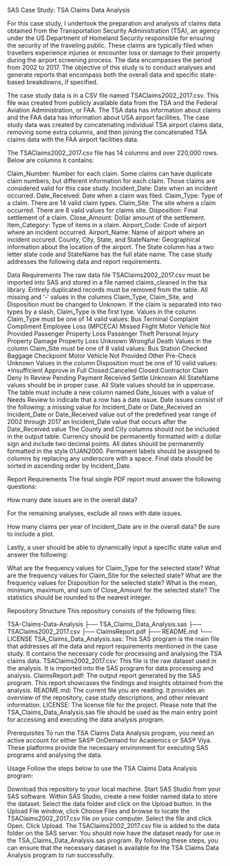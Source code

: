SAS Case Study: TSA Claims Data Analysis


For this case study, I undertook the preparation and analysis of claims data obtained from the Transportation Security Administration (TSA), an agency under the US Department of Homeland Security responsible for ensuring the security of the traveling public. These claims are typically filed when travellers experience injuries or encounter loss or damage to their property during the airport screening process. The data encompasses the period from 2002 to 2017. The objective of this study is to conduct analyses and generate reports that encompass both the overall data and specific state-based breakdowns, if specified.

The case study data is in a CSV file named TSAClaims2002_2017.csv. This file was created from publicly available data from the TSA and the Federal Aviation Administration, or FAA. The TSA data has information about claims and the FAA data has information about USA airport facilities. The case study data was created by concatenating individual TSA airport claims data, removing some extra columns, and then joining the concatenated TSA claims data with the FAA airport facilities data.

The TSAClaims2002_2017.csv file has 14 columns and over 220,000 rows. Below are columns it contains:

Claim_Number: Number for each claim. Some claims can have duplicate claim numbers, but different information for each claim. Those claims are considered valid for this case study.
Incident_Date: Date when an incident occurred.
Date_Received: Date when a claim was filed.
Claim_Type: Type of a claim. There are 14 valid claim types.
Claim_Site: The site where a claim occurred. There are 8 valid values for claims site.
Disposition: Final settlement of a claim.
Close_Amount: Dollar amount of the settlement.
Item_Category: Type of items in a claim.
Airport_Code: Code of airport where an incident occurred.
Airport_Name: Name of airport where an incident occured.
County, City, State, and StateName: Geographical information about the location of the airport. The State column has a two letter state code and StateName has the full state name.
The case study addresses the following data and report requirements.


Data Requirements
The raw data file TSAClaims2002_2017.csv must be imported into SAS and stored in a file named claims_cleaned in the tsa library.
Entirely duplicated records must be removed from the table.
All missing and ‘-‘ values in the columns Claim_Type, Claim_Site, and Disposition must be changed to Unknown.
If the claim is separated into two types by a slash, Claim_Type is the first type. Values in the column Claim_Type must be one of 14 valid values:
Bus Terminal
Complaint
Compliment
Employee Loss (MPCECA)
Missed Flight
Motor Vehicle
Not Provided
Passenger Property Loss
Passenger Theft
Personal Injury
Property Damage
Property Loss
Unknown
Wrongful Death
Values in the column Claim_Site must be one of 8 valid values:
Bus Station
Checked Baggage
Checkpoint
Motor Vehicle
Not Provided
Other
Pre-Check
Unknown
Values in the column Disposition must be one of 10 valid values:
*Insufficient
Approve in Full
Closed:Canceled
Closed:Contractor Claim
Deny
In Review
Pending Payment
Received
Settle
Unknown
All StateName values should be in proper case.
All State values should be in uppercase.
The table must include a new column named Date_Issues with a value of Needs Review to indicate that a row has a date issue. Date issues consist of the following:
a missing value for Incident_Date or Date_Received
an Incident_Date or Date_Received value out of the predefined year range of 2002 through 2017
an Incident_Date value that occurs after the Date_Received value
The County and City columns should not be included in the output table.
Currency should be permanently formatted with a dollar sign and include two decimal points.
All dates should be permanently formatted in the style 01JAN2000.
Permanent labels should be assigned to columns by replacing any underscore with a space.
Final data should be sorted in ascending order by Incident_Date.

Report Requirements
The final single PDF report must answer the following questions:

How many date issues are in the overall data?

For the remaining analyses, exclude all rows with date issues.

How many claims per year of Incident_Date are in the overall data? Be sure to include a plot.

Lastly, a user should be able to dynamically input a specific state value and answer the following:

What are the frequency values for Claim_Type for the selected state?
What are the frequency values for Claim_Site for the selected state?
What are the frequency values for Disposition for the selected state?
What is the mean, minimum, maximum, and sum of Close_Amount for the selected state? The statistics should be rounded to the nearest integer.

Repository Structure
This repository consists of the following files:

TSA-Claims-Data-Analysis
├── TSA_Claims_Data_Analysis.sas
├── TSAClaims2002_2017.csv
├── ClaimsReport.pdf
├── README.md
└── LICENSE
TSA_Claims_Data_Analysis.sas: This SAS program is the main file that addresses all the data and report requirements mentioned in the case study. It contains the necessary code for processing and analysing the TSA claims data.
TSAClaims2002_2017.csv: This file is the raw dataset used in the analysis. It is imported into the SAS program for data processing and analysis.
ClaimsReport.pdf: The output report generated by the SAS program. This report showcases the findings and insights obtained from the analysis.
README.md: The current file you are reading. It provides an overview of the repository, case study descriptions, and other relevant information.
LICENSE: The license file for the project.
Please note that the TSA_Claims_Data_Analysis.sas file should be used as the main entry point for accessing and executing the data analysis program.


Prerequisites
To run the TSA Claims Data Analysis program, you need an active account for either SAS® OnDemand for Academics or SAS® Viya. These platforms provide the necessary environment for executing SAS programs and analysing the data.


Usage
Follow the steps below to use the TSA Claims Data Analysis program:

Download this repository to your local machine.
Start SAS Studio from your SAS software.
Within SAS Studio, create a new folder named data to store the dataset.
Select the data folder and click on the Upload button.
In the Upload File window, click Choose Files and browse to locate the TSAClaims2002_2017.csv file on your computer. Select the file and click Open. Click Upload. The TSAClaims2002_2017.csv file is added to the data folder on the SAS server. You should now have the dataset ready for use in the TSA_Claims_Data_Analysis.sas program.
By following these steps, you can ensure that the necessary dataset is available for the TSA Claims Data Analysis program to run successfully.

